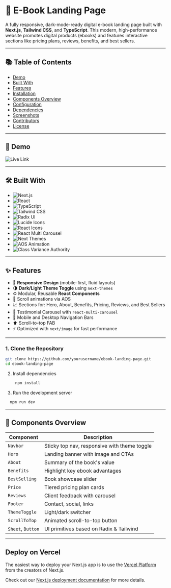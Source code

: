 # 📘 E-Book Landing Page

A fully responsive, dark-mode-ready digital e-book landing page built with **Next.js**, **Tailwind CSS**, and **TypeScript**. This modern, high-performance website promotes digital products (ebooks) and features interactive sections like pricing plans, reviews, benefits, and best sellers.

---

## 📚 Table of Contents

- [Demo](#demo)
- [Built With](#BuiltWith)
- [Features](#features)
- [Installation](#installation)
- [Components Overview](#components-overview)
- [Configuration](#configuration)
- [Dependencies](#dependencies)
- [Screenshots](#screenshots)
- [Contributors](#contributors)
- [License](#license)

---

## 🚀 Demo

![Live Link](https://e-book-dieqnxlnl-amrashraf15s-projects.vercel.app/)

---
## 🛠 Built With

- ![Next.js](https://img.shields.io/badge/Next.js-000000?style=for-the-badge&logo=nextdotjs)  
- ![React](https://img.shields.io/badge/React-20232A?style=for-the-badge&logo=react)  
- ![TypeScript](https://img.shields.io/badge/TypeScript-3178C6?style=for-the-badge&logo=typescript)  
- ![Tailwind CSS](https://img.shields.io/badge/Tailwind_CSS-38B2AC?style=for-the-badge&logo=tailwind-css)  
- ![Radix UI](https://img.shields.io/badge/Radix_UI-000000?style=for-the-badge&logo=react)  
- ![Lucide Icons](https://img.shields.io/badge/Lucide-000000?style=for-the-badge&logo=lucide)  
- ![React Icons](https://img.shields.io/badge/React_Icons-61DAFB?style=for-the-badge&logo=react)  
- ![React Multi Carousel](https://img.shields.io/badge/react--multi--carousel-FF6F61?style=for-the-badge)  
- ![Next Themes](https://img.shields.io/badge/next--themes-000000?style=for-the-badge)  
- ![AOS Animation](https://img.shields.io/badge/AOS_Animation-8A2BE2?style=for-the-badge)  
- ![Class Variance Authority](https://img.shields.io/badge/class--variance--authority-6B7280?style=for-the-badge)



---

## ✨ Features

- 📱 **Responsive Design** (mobile-first, fluid layouts)
- 🌗 **Dark/Light Theme Toggle** using `next-themes`
- ⚙️ Modular, Reusable **React Components**
- 🎯 Scroll animations via AOS
- 📈 Sections for: Hero, About, Benefits, Pricing, Reviews, and Best Sellers
- 🧾 Testimonial Carousel with `react-multi-carousel`
- 🧭 Mobile and Desktop Navigation Bars
- ⬆️ Scroll-to-top FAB
- ⚡ Optimized with `next/image` for fast performance

---
### 1. Clone the Repository  
   ```sh
   git clone https://github.com/yourusername/ebook-landing-page.git
   cd ebook-landing-page
   ```
2. Install dependencies
   ```sh
    npm install
   ```
3. Run the development server
  ```sh
    npm run dev
   ```

---

## 🧩 Components Overview

| Component       | Description                                      |
|-----------------|--------------------------------------------------|
| `Navbar`        | Sticky top nav, responsive with theme toggle     |
| `Hero`          | Landing banner with image and CTAs               |
| `About`         | Summary of the book's value                      |
| `Benefits`      | Highlight key ebook advantages                   |
| `BestSelling`   | Book showcase slider                             |
| `Price`         | Tiered pricing plan cards                        |
| `Reviews`       | Client feedback with carousel                    |
| `Footer`        | Contact, social, links                           |
| `ThemeToggle`   | Light/dark switcher                              |
| `ScrollToTop`   | Animated scroll-to-top button                    |
| `Sheet`, `Button` | UI primitives based on Radix & Tailwind        |



---

## Deploy on Vercel

The easiest way to deploy your Next.js app is to use the [Vercel Platform](https://vercel.com/new?utm_medium=default-template&filter=next.js&utm_source=create-next-app&utm_campaign=create-next-app-readme) from the creators of Next.js.

Check out our [Next.js deployment documentation](https://nextjs.org/docs/app/building-your-application/deploying) for more details.
